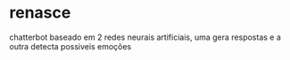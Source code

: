 # renasce
chatterbot baseado em 2 redes neurais artificiais, uma gera respostas e a outra detecta possiveis emoções
